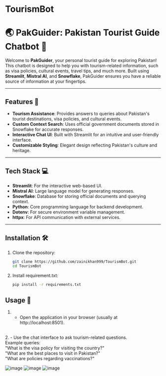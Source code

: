 # TourismBot
# 🌏 PakGuider: Pakistan Tourist Guide Chatbot 🤖

Welcome to **PakGuider**, your personal tourist guide for exploring Pakistan! This chatbot is designed to help you with tourism-related information, such as visa policies, cultural events, travel tips, and much more. Built using **Streamlit**, **Mistral AI**, and **Snowflake**, PakGuider ensures you have a reliable source of information at your fingertips.

---

## Features 🚀

- **Tourism Assistance**: Provides answers to queries about Pakistan's tourist destinations, visa policies, and cultural events.
- **Custom Context Search**: Uses official government documents stored in Snowflake for accurate responses.
- **Interactive Chat UI**: Built with Streamlit for an intuitive and user-friendly interface.
- **Customizable Styling**: Elegant design reflecting Pakistan's culture and heritage.

---

## Tech Stack 💻

- **Streamlit**: For the interactive web-based UI.
- **Mistral AI**: Large language model for generating responses.
- **Snowflake**: Database for storing official documents and querying context.
- **Python**: Core programming language for backend development.
- **Dotenv**: For secure environment variable management.
- **httpx**: For API communication with external services.

---

## Installation 🛠️

1. Clone the repository:
   ```bash
   git clone https://github.com/zainikhan999/TourismBot.git
   cd TourismBot
   
2. Install requirement.txt:
   ```bash
   pip install -r requirements.txt
   ```

## Usage 🧭
1. - Open the application in your browser (usually at http://localhost:8501).
<br>
2. - Use the chat interface to ask tourism-related questions.
<br>
Example queries:
<br>
"What is the visa policy for visiting the country?"
<br>
"What are the best places to visit in Pakistan?"
<br>
"What are policies regarding vaccinations?"

![image](https://github.com/user-attachments/assets/726a780b-1359-43a3-a435-81a2ad33db2d)
![image](https://github.com/user-attachments/assets/e2559058-8110-470d-a5c7-5e8c20b9001a)
![image](https://github.com/user-attachments/assets/a7dc6c58-8347-4c89-885a-c66da9846dcf)

